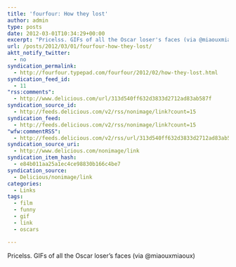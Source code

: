 ```yaml
---
title: 'fourfour: How they lost'
author: admin
type: posts
date: 2012-03-01T10:34:29+00:00
excerpt: "Pricelss. GIFs of all the Oscar loser's faces (via @miaouxmiaoux)"
url: /posts/2012/03/01/fourfour-how-they-lost/
aktt_notify_twitter:
  - no
syndication_permalink:
  - http://fourfour.typepad.com/fourfour/2012/02/how-they-lost.html
syndication_feed_id:
  - 11
"rss:comments":
  - http://www.delicious.com/url/313d540ff632d3833d2712ad83ab587f
syndication_source_id:
  - http://feeds.delicious.com/v2/rss/nonimage/link?count=15
syndication_feed:
  - http://feeds.delicious.com/v2/rss/nonimage/link?count=15
"wfw:commentRSS":
  - http://feeds.delicious.com/v2/rss/url/313d540ff632d3833d2712ad83ab587f
syndication_source_uri:
  - http://www.delicious.com/nonimage/link
syndication_item_hash:
  - e84b011aa25a1ec4ce98830b166c4be7
syndication_source:
  - Delicious/nonimage/link
categories:
  - Links
tags:
  - film
  - funny
  - gif
  - link
  - oscars

---
```

Pricelss. GIFs of all the Oscar loser&#8217;s faces (via @miaouxmiaoux)